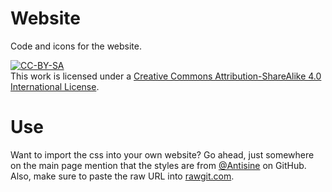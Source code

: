 # Website
Code and icons for the website.

<a rel="license" href="http://creativecommons.org/licenses/by-sa/4.0/"><img alt="CC-BY-SA" style="border-width:0" src="https://i.creativecommons.org/l/by-sa/4.0/88x31.png" title="Creative Commons Attribution-ShareAlike 4.0 International License" /></a><br />This work is licensed under a <a rel="license" href="http://creativecommons.org/licenses/by-sa/4.0/">Creative Commons Attribution-ShareAlike 4.0 International License</a>.

# Use
Want to import the css into your own website? Go ahead, just somewhere on the main page mention that the styles are from [@Antisine](https://github.com/Antisine) on GitHub. Also, make sure to paste the raw URL into [rawgit.com](http://rawgit.com).
